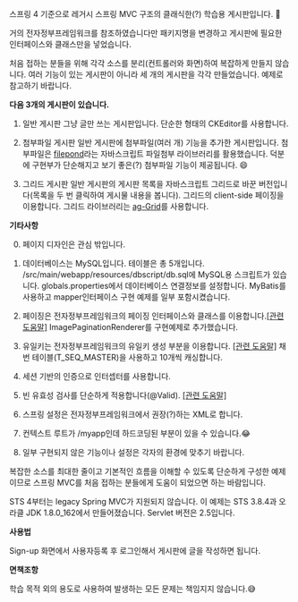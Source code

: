스프링 4 기준으로 레거시 스프링 MVC 구조의 클래식한(?) 학습용 게시판입니다. 🚀

거의 전자정부프레임워크를 참조하였습니다만 패키지명을 변경하고 게시판에 필요한 인터페이스와 
클래스만을 넣었습니다.

처음 접하는 분들을 위해 각각 소스를 분리(컨트롤러와 화면)하여 복잡하게 만들지 않습니다. 
여러 기능이 있는 게시판이 아니라 세 개의 게시판을 각각 만들었습니다. 예제로 참고하기 바랍니다. 

<b>다음 3개의 게시판이 있습니다. </b>

1) 일반 게시판
그냥 글만 쓰는 게시판입니다. 단순한 형태의 CKEditor를 사용합니다.

2) 첨부파일 게시판 
일반 게시판에 첨부파일(여러 개) 기능을 추가한 게시판입니다.
첨부파일은 <a href="https://github.com/pqina/filepond">filepond</a>라는 자바스크립트 파일첨부 라이브러리를 활용했습니다.
덕분에 구현부가 단순해지고 보기 좋은(?) 첨부파일 기능이 제공됩니다. 😄

3) 그리드 게시판
일반 게시판의 게시판 목록을 자바스크립트 그리드로 바꾼 버전입니다(목록을 두 번 클릭하여 게시물 내용을 봅니다).
그리드의 client-side 페이징을 이용합니다. 그리드 라이브러리는 <a href="https://www.ag-grid.com/">ag-Grid</a>를 사용합니다.

<b>기타사항</b>

0) 페이지 디자인은 관심 밖입니다.

1) 데이터베이스는 MySQL입니다. 테이블은 총 5개입니다. 
/src/main/webapp/resources/dbscript/db.sql에 MySQL용 스크립트가 있습니다.
globals.properties에서 데이터베이스 연결정보를 설정합니다.
MyBatis를 사용하고 mapper인터페이스 구현 예제를 일부 포함시켰습니다.

2) 페이징은 전자정부프레임워크의 페이징 인터페이스와 클래스를 이용합니다.<a href="http://www.egovframe.go.kr/wiki/doku.php?id=egovframework:rte:ptl:view:paginationtag&s[]=pagination">[관련 도움말]</a>
ImagePaginationRenderer를 구현예제로 추가했습니다.

3) 유일키는 전자정부프레임워크의 유일키 생성 부분을 이용합니다. <a href="http://www.egovframe.go.kr/wiki/doku.php?id=egovframework:rte:fdl:id_generation&s[]=id&s[]=generation">[관련 도움말]</a>
채번 테이블(T_SEQ_MASTER)을 사용하고 10개씩 캐싱합니다.

4) 세션 기반의 인증으로 인터셉터를 사용합니다.

5) 빈 유효성 검사를 단순하게 적용합니다(@Valid). <a href="http://www.egovframe.go.kr/wiki/doku.php?id=egovframework:rte2:ptl:validation">[관련 도움말]</a>

6) 스프링 설정은 전자정부프레임워크에서 권장(?)하는 XML로 합니다.

7) 컨텍스트 루트가 /myapp인데 하드코딩된 부분이 있을 수 있습니다.😂

8) 일부 구현되지 않은 기능이나 설정은 각자의 환경에 맞추기 바랍니다.

복잡한 소스를 최대한 줄이고 기본적인 흐름을 이해할 수 있도록 단순하게 구성한 예제이므로 
스프링 MVC를 처음 접하는 분들에게 도움이 되었으면 하는 바람입니다.

STS 4부터는 legacy Spring MVC가 지원되지 않습니다. 
이 예제는 STS 3.8.4과 오라클 JDK 1.8.0_162에서 만들어졌습니다. Servlet 버전은 2.5입니다.

<b>사용법</b>

Sign-up 화면에서 사용자등록 후 로그인해서 게시판에 글을 작성하면 됩니다.

<b>면책조항</b>

학습 목적 외의 용도로 사용하여 발생하는 모든 문제는 책임지지 않습니다.😅

